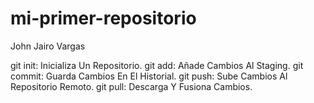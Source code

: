 # mi-primer-repositorio
John Jairo Vargas








git init: Inicializa Un Repositorio.
git add: Añade Cambios Al Staging.
git commit: Guarda Cambios En El Historial.
git push: Sube Cambios Al Repositorio Remoto.
git pull: Descarga Y Fusiona Cambios.
